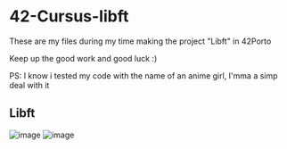 # 42-Cursus-libft
These are my files during my time making the project "Libft" in 42Porto

Keep up the good work and good luck :)

PS: I know i tested my code with the name of an anime girl, I'mma a simp deal with it

## Libft

![image](https://user-images.githubusercontent.com/117469751/207933824-58532939-51ca-47c9-a831-4d25a6c84213.png)
![image](https://user-images.githubusercontent.com/117469751/207933874-05deb4bc-d8f8-4f32-9727-2f0aab9fbd81.png)

